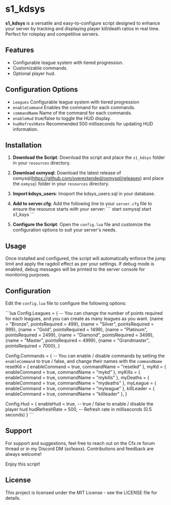 
# s1_kdsys

**s1_kdsys** is a versatile and easy-to-configure script designed to enhance your server by tracking and displaying player kill/death ratios in real time. Perfect for roleplay and competitive servers.

## Features

- Configurable league system with tiered progression.
- Customizable commands.
- Optional player hud.

## Configuration Options

- `Leagues` Configurable league system with tiered progression
- `enableCommand` Enables the command for each commands.
- `commandName` Name of the command for each commands.
- `enableHud` true/false to toggle the HUD display.
- `hudRefreshRate` Recommended 500 milliseconds for updating HUD information.

## Installation

1. **Download the Script**: Download the script and place the `s1_kdsys` folder in your `resources` directory.

2. **Download oxmysql**: Download the latest release of oxmysql(https://github.com/overextended/oxmysql/releases) and place the `oxmysql` folder in your `resources` directory.

3. **Import kdsys_users**: Imoport the kdsys_users.sql in your database.

4. **Add to server.cfg**: Add the following line to your `server.cfg` file to ensure the resource starts with your server:
   \`\`\`
   start oxmysql
   start s1_ksys
   \`\`\`

5. **Configure the Script**: Open the `config.lua` file and customize the configuration options to suit your server's needs.

## Usage

Once installed and configured, the script will automatically enforce the jump limit and apply the ragdoll effect as per your settings. If debug mode is enabled, debug messages will be printed to the server console for monitoring purposes.

## Configuration

Edit the `config.lua` file to configure the following options:

\`\`\`lua
Config.Leagues = { -- You can change the number of points required for each leagues, and you can create as many leagues as you want.
    {name = "Bronze", pointsRequired = 499},
    {name = "Silver", pointsRequired = 999},
    {name = "Gold", pointsRequired = 1499},
    {name = "Platinum", pointsRequired = 2499},
    {name = "Diamond", pointsRequired = 3499},
    {name = "Master", pointsRequired = 4999},
    {name = "Grandmaster", pointsRequired = 7000},
}

Config.Commands = { -- You can enable / disable commands by setting the `enableCommand` to true / false, and change their names with the `commandName`
    resetKd = {
        enableCommand = true,
        commandName = "resetkd"
    },
    myKd = {
        enableCommand = true,
        commandName = "mykd"
    },
    myKills = {
        enableCommand = true,
        commandName = "mykills"
    },
    myDeaths = {
        enableCommand = true,
        commandName = "mydeaths"
    },
    myLeague = {
        enableCommand = true,
        commandName = "myleague"
    },
    killLeader = {
        enableCommand = true,
        commandName = "killleader"
    },
}

Config.Hud = {
    enableHud = true, -- true / false to enable / disable the player hud
    hudRefreshRate = 500, -- Refresh rate in milliseconds (0.5 seconds)
}
\`\`\`

## Support

For support and suggestions, feel free to reach out on the Cfx.re forum thread or in my Discord DM (so1eaxx). Contributions and feedback are always welcome!

Enjoy this script!

## License

This project is licensed under the MIT License - see the LICENSE file for details.
